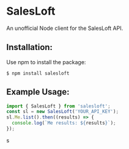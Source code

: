 # SalesLoft
An unofficial Node client for the SalesLoft API.

## Installation:
Use npm to install the package:
```shell
$ npm install salesloft
```

## Example Usage:
```javascript
import { SalesLoft } from 'salesloft';
const sl = new SalesLoft('YOUR_API_KEY');
sl.Me.list().then((results) => {
  console.log(`Me results: ${results}`);
});
```
s
